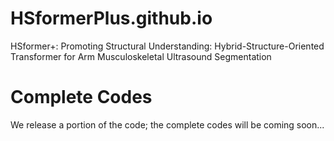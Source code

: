 # HSformerPlus.github.io
HSformer+: Promoting Structural Understanding: Hybrid-Structure-Oriented Transformer for Arm Musculoskeletal Ultrasound Segmentation

# Complete Codes
We release a portion of the code; the complete codes will be coming soon...
